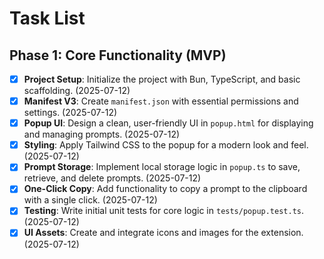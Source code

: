 # Task List

## Phase 1: Core Functionality (MVP)

- [x] **Project Setup**: Initialize the project with Bun, TypeScript, and basic scaffolding. (2025-07-12)
- [x] **Manifest V3**: Create `manifest.json` with essential permissions and settings. (2025-07-12)
- [x] **Popup UI**: Design a clean, user-friendly UI in `popup.html` for displaying and managing prompts. (2025-07-12)
- [x] **Styling**: Apply Tailwind CSS to the popup for a modern look and feel. (2025-07-12)
- [x] **Prompt Storage**: Implement local storage logic in `popup.ts` to save, retrieve, and delete prompts. (2025-07-12)
- [x] **One-Click Copy**: Add functionality to copy a prompt to the clipboard with a single click. (2025-07-12)
- [x] **Testing**: Write initial unit tests for core logic in `tests/popup.test.ts`. (2025-07-12)
- [x] **UI Assets**: Create and integrate icons and images for the extension. (2025-07-12)
